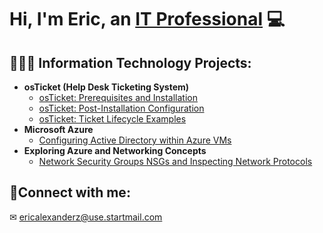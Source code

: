 <h1>Hi, I'm Eric, an <a href="https://linkedin.com/in/">IT Professional</a> 💻</h1>

<h2>👨🏻‍💻 Information Technology Projects:</h2>

- <b>osTicket (Help Desk Ticketing System)</b>
  - [osTicket: Prerequisites and Installation](https://github.com/EricAlexanderZ/osTicket-Prerequisites-and-Installation.git)
  - [osTicket: Post-Installation Configuration](https://github.com/EricAlexanderZ/osTicket-post-installation-configuration)
  - [osTicket: Ticket Lifecycle Examples](https://github.com/EricAlexanderZ/osTicket-Lifecycle-Example)
- <b>Microsoft Azure</b>
  - [Configuring Active Directory within Azure VMs](https://github.com/EricAlexanderZ/Configuring-Active-Directory-within-Azure-VMs/tree/main)
- <b>Exploring Azure and Networking Concepts</b>
  - [Network Security Groups NSGs and Inspecting Network Protocols](https://github.com/EricAlexanderZ/Network-Security-Groups-NSGs-and-Inspecting-Network-Protocols)

<h2>🤳Connect with me:</h2>

✉ ericalexanderz@use.startmail.com
